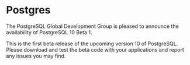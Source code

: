 # Postgres


The PostgreSQL Global Development Group is pleased to announce the availability of PostgreSQL 10 Beta 1.

This is the first beta release of the upcoming version 10 of PostgreSQL. Please download and test the beta code with your applications and report any issues you may find.
